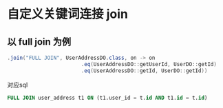 # 自定义关键词连接 join

## 以 full join 为例

```java
.join("FULL JOIN", UserAddressDO.class, on -> on
                        .eq(UserAddressDO::getUserId, UserDO::getId)
                        .eq(UserAddressDO::getId, UserDO::getId))
```

对应sql

```sql
FULL JOIN user_address t1 ON (t1.user_id = t.id AND t1.id = t.id)
```

